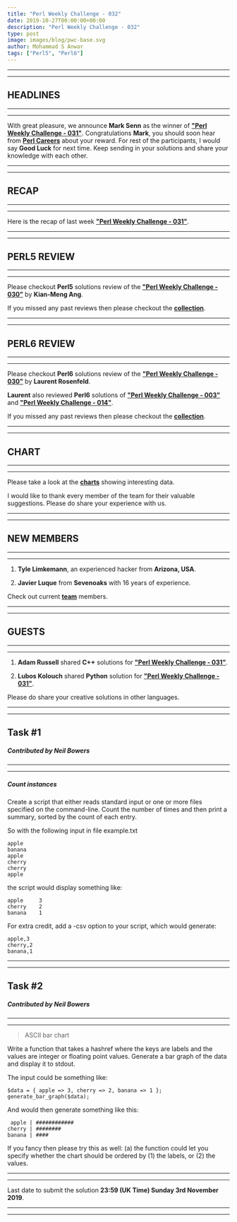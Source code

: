 ```yaml
---
title: "Perl Weekly Challenge - 032"
date: 2019-10-27T00:00:00+00:00
description: "Perl Weekly Challenge - 032"
type: post
image: images/blog/pwc-base.svg
author: Mohammad S Anwar
tags: ["Perl5", "Perl6"]
---
```

***
***

## HEADLINES

***
***

With great pleasure, we announce **Mark Senn** as the winner of [**"Perl Weekly Challenge - 031"**](/blog/perl-weekly-challenge-031). Congratulations **Mark**, you should soon hear from **[Perl Careers](https://perl.careers/)** about your reward. For rest of the participants, I would say **Good Luck** for next time. Keep sending in your solutions and share your knowledge with each other.

***
***

## RECAP

***
***

Here is the recap of last week [**"Perl Weekly Challenge - 031"**](/blog/recap-challenge-031).

***
***

## PERL5 REVIEW

***
***

Please checkout **Perl5** solutions review of the [**"Perl Weekly Challenge - 030"**](/blog/review-challenge-030) by **Kian-Meng Ang**.

If you missed any past reviews then please checkout the [**collection**](/p5-reviews).

***
***

## PERL6 REVIEW

***
***

Please checkout **Perl6** solutions review of the [**"Perl Weekly Challenge - 030"**](/blog/p6-review-challenge-030) by **Laurent Rosenfeld**.

**Laurent** also reviewed **Perl6** solutions of [**"Perl Weekly Challenge - 003"**](/blog/p6-review-challenge-003) and [**"Perl Weekly Challenge - 014"**](/blog/p6-review-challenge-014).

If you missed any past reviews then please checkout the [**collection**](/p6-reviews).

***
***

## CHART

***
***

Please take a look at the [**charts**](/chart) showing interesting data.

I would like to thank every member of the team for their valuable suggestions. Please do share your experience with us.

***
***

## NEW MEMBERS

***
***

1) **Tyle Limkemann**, an experienced hacker from **Arizona, USA**.

2) **Javier Luque** from **Sevenoaks** with 16 years of experience.

Check out current [**team**](/team) members.

***
***

## GUESTS

***
***

1) **Adam Russell** shared **C++** solutions for [**"Perl Weekly Challenge - 031"**](https://github.com/manwar/perlweeklychallenge-club/tree/master/challenge-031/adam-russell/cxx).

2) **Lubos Kolouch** shared **Python** solution for [**"Perl Weekly Challenge - 031"**](https://github.com/manwar/perlweeklychallenge-club/tree/master/challenge-031/lubos-kolouch/python).

Please do share your creative solutions in other languages.

***
***

## Task #1
##### Contributed by Neil Bowers

***
***

##### Count instances

Create a script that either reads standard input or one or more files specified on the command-line. Count the number of times and then print a summary, sorted by the count of each entry.

So with the following input in file example.txt

    apple
    banana
    apple
    cherry
    cherry
    apple

the script would display something like:

    apple     3
    cherry    2
    banana    1

For extra credit, add a -csv option to your script, which would generate:

    apple,3
    cherry,2
    banana,1

***
***

## Task #2
##### Contributed by Neil Bowers

***
***

>  ASCII bar chart

Write a function that takes a hashref where the keys are labels and the values are integer or floating point values. Generate a bar graph of the data and display it to stdout.

The input could be something like:

    $data = { apple => 3, cherry => 2, banana => 1 };
    generate_bar_graph($data);

And would then generate something like this:

     apple | ############
    cherry | ########
    banana | ####

If you fancy then please try this as well: (a) the function could let you specify whether the chart should be ordered by (1) the labels, or (2) the values.

***
***

Last date to submit the solution **23:59 (UK Time) Sunday 3rd November 2019**.

***
***
